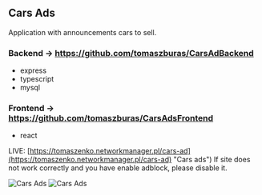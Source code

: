 ## Cars Ads
Application with announcements cars to sell.

### Backend -> https://github.com/tomaszburas/CarsAdBackend
* express
* typescript
* mysql

### Frontend -> https://github.com/tomaszburas/CarsAdsFrontend
* react

LIVE: [https://tomaszenko.networkmanager.pl/cars-ad](https://tomaszenko.networkmanager.pl/cars-ad) "Cars ads")
If site does not work correctly and you have enable adblock, please disable it.

![Cars Ads](https://i.imgur.com/1bJbrRh.jpg)
![Cars Ads](https://i.imgur.com/AcdiRkd.jpg)
